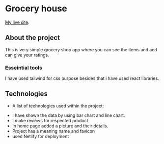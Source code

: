 # Grocery house

[My live site](https://app.netlify.com/sites/raihan-assignment-9/settings/general).

## About the project

This is very simple grocery shop app where you can see the items and and can give your ratings.

### Esseintial tools

I have used tailwind for css purpose besides that i have used react libraries.

## Technologies

- A list of technologies used within the project:

* I have shown the data by using bar chart and line chart.
* I make reviews for respected product
* In home page added a picture and their details.
* Project has a meaning name and favicon
* used Netlify for deployment
